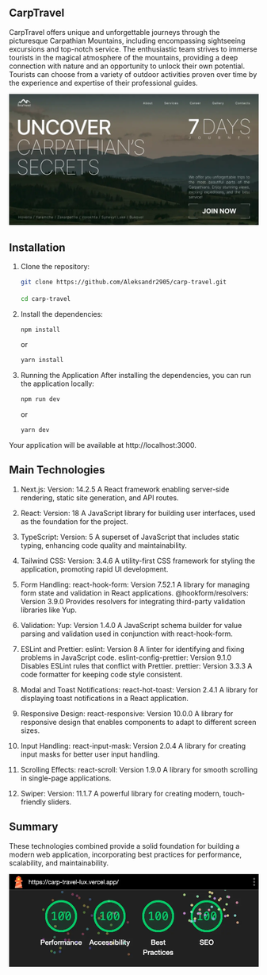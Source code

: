 ## CarpTravel

CarpTravel offers unique and unforgettable journeys through the picturesque Carpathian Mountains, including encompassing sightseeing excursions and top-notch service. The enthusiastic team strives to immerse tourists in the magical atmosphere of the mountains, providing a deep connection with nature and an opportunity to unlock their own potential. Tourists can choose from a variety of outdoor activities proven over time by the experience and expertise of their professional guides.

![CarpTravel](./public/og-image.webp)

## Installation

1. Clone the repository:

   ```bash
   git clone https://github.com/Aleksandr2905/carp-travel.git

   cd carp-travel
   ```

2. Install the dependencies:

   ```bash
   npm install
   ```

   or

   ```bash
   yarn install
   ```

3. Running the Application
   After installing the dependencies, you can run the application locally:

   ```bash
   npm run dev
   ```

   or

   ```bash
   yarn dev
   ```

Your application will be available at http://localhost:3000.

## Main Technologies

1. Next.js:
   Version: 14.2.5
   A React framework enabling server-side rendering, static site generation, and API routes.

2. React:
   Version: 18
   A JavaScript library for building user interfaces, used as the foundation for the project.

3. TypeScript:
   Version: 5
   A superset of JavaScript that includes static typing, enhancing code quality and maintainability.

4. Tailwind CSS:
   Version: 3.4.6
   A utility-first CSS framework for styling the application, promoting rapid UI development.

5. Form Handling:
   react-hook-form: Version 7.52.1
   A library for managing form state and validation in React applications.
   @hookform/resolvers: Version 3.9.0
   Provides resolvers for integrating third-party validation libraries like Yup.

6. Validation:
   Yup: Version 1.4.0
   A JavaScript schema builder for value parsing and validation used in conjunction with react-hook-form.

7. ESLint and Prettier:
   eslint: Version 8
   A linter for identifying and fixing problems in JavaScript code.
   eslint-config-prettier: Version 9.1.0
   Disables ESLint rules that conflict with Prettier.
   prettier: Version 3.3.3
   A code formatter for keeping code style consistent.

8. Modal and Toast Notifications:
   react-hot-toast: Version 2.4.1
   A library for displaying toast notifications in a React application.

9. Responsive Design:
   react-responsive: Version 10.0.0
   A library for responsive design that enables components to adapt to different screen sizes.

10. Input Handling:
    react-input-mask: Version 2.0.4
    A library for creating input masks for better user input handling.

11. Scrolling Effects:
    react-scroll: Version 1.9.0
    A library for smooth scrolling in single-page applications.

12. Swiper:
    Version: 11.1.7
    A powerful library for creating modern, touch-friendly sliders.

## Summary

These technologies combined provide a solid foundation for building a modern web application, incorporating best practices for performance, scalability, and maintainability.

![Summary](./public/lighthouse.webp)

```

```

```

```
